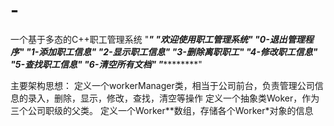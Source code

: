 # -
一个基于多态的C++职工管理系统
"*************************************************"
"**************欢迎使用职工管理系统***************"
"*****************0-退出管理程序******************"
"*****************1-添加职工信息******************"
"*****************2-显示职工信息******************" 
"*****************3-删除离职职工******************"
"*****************4-修改职工信息******************" 
"*****************5-查找职工信息******************" 
"*****************6-清空所有文档******************" 
"*************************************************"

主要架构思想：
定义一个workerManager类，相当于公司前台，负责管理公司信息的录入，删除，显示，修改，查找，清空等操作
定义一个抽象类Woker，作为三个公司职级的父类。
定义一个Worker**数组，存储各个Worker*对象的信息
